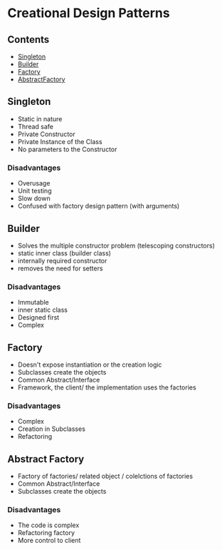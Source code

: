 # Creational Design Patterns
## Contents
- [Singleton](#singleton)
- [Builder](#builder)
- [Factory](#factory)
- [AbstractFactory](#absfactory)

## Singleton <a name="singleton"></a>
- Static in nature
- Thread safe
- Private Constructor
- Private Instance of the Class
- No parameters to the Constructor

### Disadvantages
- Overusage
- Unit testing
- Slow down
- Confused with factory design pattern (with arguments)

## Builder <a name="builder"></a>
- Solves the multiple constructor problem (telescoping constructors)
- static inner class (builder class)
- internally required constructor
- removes the need for setters

### Disadvantages
- Immutable
- inner static class
- Designed first
- Complex

## Factory <a name="factory"></a>
- Doesn't expose instantiation or the creation logic
- Subclasses create the objects
- Common Abstract/Interface
- Framework, the client/ the implementation uses the factories

### Disadvantages
- Complex
- Creation in Subclasses
- Refactoring

## Abstract Factory <a name="absfactory"></a>
- Factory of factories/ related object / colelctions of factories
- Common Abstract/Interface
- Subclasses create the objects

### Disadvantages
- The code is complex
- Refactoring factory
- More control to client

